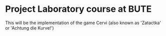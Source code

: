 Project Laboratory course at BUTE
==========================
This will be the implementation of the game Cervi (also known as 'Zatactka' or 'Achtung die Kurve!')